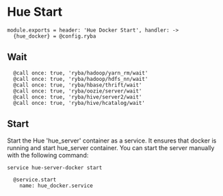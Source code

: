 
# Hue Start

    module.exports = header: 'Hue Docker Start', handler: ->
      {hue_docker} = @config.ryba

## Wait

      @call once: true, 'ryba/hadoop/yarn_rm/wait'
      @call once: true, 'ryba/hadoop/hdfs_nn/wait'
      @call once: true, 'ryba/hbase/thrift/wait'
      @call once: true, 'ryba/oozie/server/wait'
      @call once: true, 'ryba/hive/server2/wait'
      @call once: true, 'ryba/hive/hcatalog/wait'

## Start

Start the Hue 'hue_server' container as a service. It ensures that docker is running and start hue_server container.
You can start the server manually with the following
command:

```
service hue-server-docker start
```

      @service.start
        name: hue_docker.service
